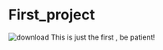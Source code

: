 # First_project

![download](https://user-images.githubusercontent.com/103884658/185146949-eb443e05-a85f-46a9-82b5-2c0d01d327d4.png)
This is just the first , be patient!
